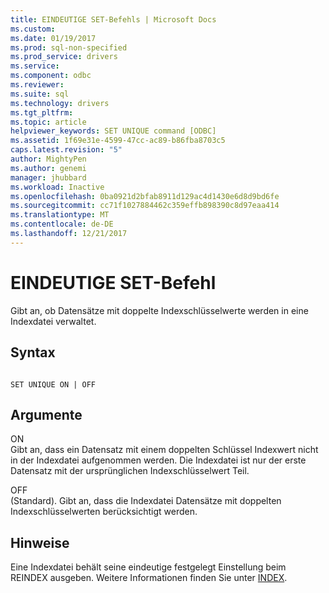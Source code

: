 ```yaml
---
title: EINDEUTIGE SET-Befehls | Microsoft Docs
ms.custom: 
ms.date: 01/19/2017
ms.prod: sql-non-specified
ms.prod_service: drivers
ms.service: 
ms.component: odbc
ms.reviewer: 
ms.suite: sql
ms.technology: drivers
ms.tgt_pltfrm: 
ms.topic: article
helpviewer_keywords: SET UNIQUE command [ODBC]
ms.assetid: 1f69e31e-4599-47cc-ac89-b86fba8703c5
caps.latest.revision: "5"
author: MightyPen
ms.author: genemi
manager: jhubbard
ms.workload: Inactive
ms.openlocfilehash: 0ba0921d2bfab8911d129ac4d1430e6d8d9bd6fe
ms.sourcegitcommit: cc71f1027884462c359effb898390c8d97eaa414
ms.translationtype: MT
ms.contentlocale: de-DE
ms.lasthandoff: 12/21/2017
---
```

# <a name="set-unique-command"></a>EINDEUTIGE SET-Befehl
Gibt an, ob Datensätze mit doppelte Indexschlüsselwerte werden in eine Indexdatei verwaltet.  
  
## <a name="syntax"></a>Syntax  
  
```  
  
SET UNIQUE ON | OFF  
```  
  
## <a name="arguments"></a>Argumente  
 ON  
 Gibt an, dass ein Datensatz mit einem doppelten Schlüssel Indexwert nicht in der Indexdatei aufgenommen werden. Die Indexdatei ist nur der erste Datensatz mit der ursprünglichen Indexschlüsselwert Teil.  
  
 OFF  
 (Standard). Gibt an, dass die Indexdatei Datensätze mit doppelten Indexschlüsselwerten berücksichtigt werden.  
  
## <a name="remarks"></a>Hinweise  
 Eine Indexdatei behält seine eindeutige festgelegt Einstellung beim REINDEX ausgeben. Weitere Informationen finden Sie unter [INDEX](../../odbc/microsoft/index-command.md).
